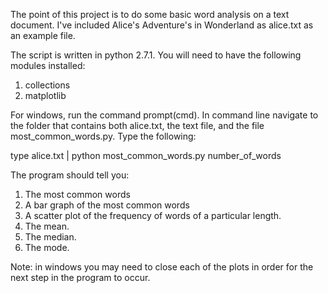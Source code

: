 The point of this project is to do some basic word analysis on a text document. I've included Alice's Adventure's in Wonderland as alice.txt as an example file. 

The script is written in python 2.7.1. You will need to have the following modules installed:
1. collections
2. matplotlib

For windows, run the command prompt(cmd). In command line navigate to the folder that contains both alice.txt, the text file, and the file most_common_words.py. Type the following:

type alice.txt | python most_common_words.py number_of_words

The program should tell you:
1. The most common words
2. A bar graph of the most common words
3. A scatter plot of the frequency of words of a particular length.
4. The mean.
5. The median.
6. The mode.

Note: in windows you may need to close each of the plots in order for the next step in the program to occur.